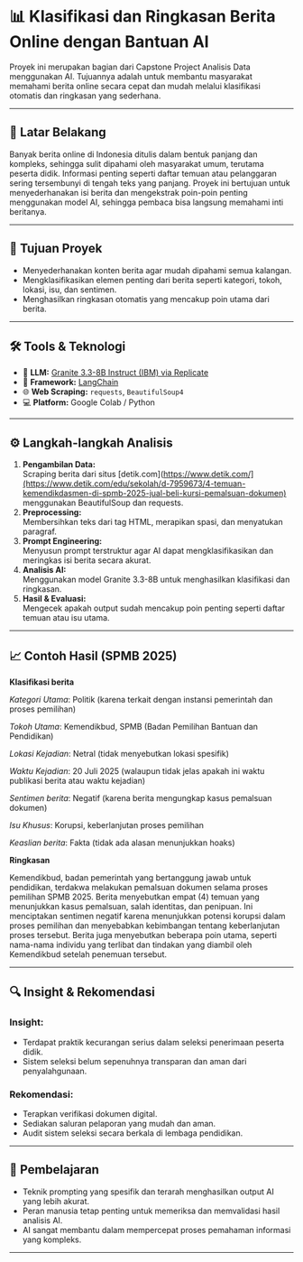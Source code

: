 # 📊 Klasifikasi dan Ringkasan Berita Online dengan Bantuan AI

Proyek ini merupakan bagian dari Capstone Project Analisis Data menggunakan AI. Tujuannya adalah untuk membantu masyarakat memahami berita online secara cepat dan mudah melalui klasifikasi otomatis dan ringkasan yang sederhana.

---

## 📌 Latar Belakang

Banyak berita online di Indonesia ditulis dalam bentuk panjang dan kompleks, sehingga sulit dipahami oleh masyarakat umum, terutama peserta didik. Informasi penting seperti daftar temuan atau pelanggaran sering tersembunyi di tengah teks yang panjang. Proyek ini bertujuan untuk menyederhanakan isi berita dan mengekstrak poin-poin penting menggunakan model AI, sehingga pembaca bisa langsung memahami inti beritanya.

---

## 🎯 Tujuan Proyek

- Menyederhanakan konten berita agar mudah dipahami semua kalangan.
- Mengklasifikasikan elemen penting dari berita seperti kategori, tokoh, lokasi, isu, dan sentimen.
- Menghasilkan ringkasan otomatis yang mencakup poin utama dari berita.

---

## 🛠️ Tools & Teknologi

- 🧠 **LLM:** [Granite 3.3-8B Instruct (IBM) via Replicate](https://replicate.com/ibm-granite/granite-3.3-8b-instruct)
- 🔧 **Framework:** [LangChain](https://www.langchain.com/)
- 🌐 **Web Scraping:** `requests`, `BeautifulSoup4`
- 💻 **Platform:** Google Colab / Python

---

## ⚙️ Langkah-langkah Analisis

1. **Pengambilan Data:**  
   Scraping berita dari situs [detik.com](https://www.detik.com/](https://www.detik.com/edu/sekolah/d-7959673/4-temuan-kemendikdasmen-di-spmb-2025-jual-beli-kursi-pemalsuan-dokumen) menggunakan BeautifulSoup dan requests.
2. **Preprocessing:**  
   Membersihkan teks dari tag HTML, merapikan spasi, dan menyatukan paragraf.
3. **Prompt Engineering:**  
   Menyusun prompt terstruktur agar AI dapat mengklasifikasikan dan meringkas isi berita secara akurat.
4. **Analisis AI:**  
   Menggunakan model Granite 3.3-8B untuk menghasilkan klasifikasi dan ringkasan.
5. **Hasil & Evaluasi:**  
   Mengecek apakah output sudah mencakup poin penting seperti daftar temuan atau isu utama.

---

## 📈 Contoh Hasil (SPMB 2025)

**Klasifikasi berita**

*Kategori Utama*: Politik (karena terkait dengan instansi pemerintah dan proses pemilihan)

*Tokoh Utama*: Kemendikbud, SPMB (Badan Pemilihan Bantuan dan Pendidikan)

*Lokasi Kejadian*: Netral (tidak menyebutkan lokasi spesifik)

*Waktu Kejadian*: 20 Juli 2025 (walaupun tidak jelas apakah ini waktu publikasi berita atau waktu kejadian)

*Sentimen berita*: Negatif (karena berita mengungkap kasus pemalsuan dokumen)

*Isu Khusus*: Korupsi, keberlanjutan proses pemilihan

*Keaslian berita*: Fakta (tidak ada alasan menunjukkan hoaks)


**Ringkasan**

Kemendikbud, badan pemerintah yang bertanggung jawab untuk pendidikan, terdakwa melakukan pemalsuan dokumen selama proses pemilihan SPMB 2025. Berita menyebutkan empat (4) temuan yang menunjukkan kasus pemalsuan, salah identitas, dan penipuan. Ini menciptakan sentimen negatif karena menunjukkan potensi korupsi dalam proses pemilihan dan menyebabkan kebimbangan tentang keberlanjutan proses tersebut. Berita juga menyebutkan beberapa poin utama, seperti nama-nama individu yang terlibat dan tindakan yang diambil oleh Kemendikbud setelah penemuan tersebut.

---

## 🔍 Insight & Rekomendasi

### Insight:
- Terdapat praktik kecurangan serius dalam seleksi penerimaan peserta didik.
- Sistem seleksi belum sepenuhnya transparan dan aman dari penyalahgunaan.

### Rekomendasi:
- Terapkan verifikasi dokumen digital.
- Sediakan saluran pelaporan yang mudah dan aman.
- Audit sistem seleksi secara berkala di lembaga pendidikan.

---

## 🧠 Pembelajaran

- Teknik prompting yang spesifik dan terarah menghasilkan output AI yang lebih akurat.
- Peran manusia tetap penting untuk memeriksa dan memvalidasi hasil analisis AI.
- AI sangat membantu dalam mempercepat proses pemahaman informasi yang kompleks.

---
